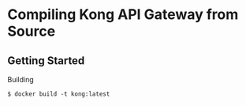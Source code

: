 # Compiling Kong API Gateway from Source

## Getting Started

Building
```
$ docker build -t kong:latest
```


